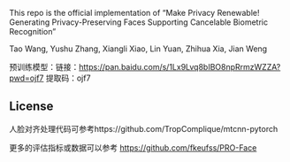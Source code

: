 This repo is the official implementation of 
“Make Privacy Renewable! Generating Privacy-Preserving Faces Supporting Cancelable Biometric Recognition”

Tao Wang, Yushu Zhang, Xiangli Xiao, Lin Yuan, Zhihua Xia, Jian Weng

预训练模型：链接：https://pan.baidu.com/s/1Lx9Lvq8bIBO8npRrmzWZZA?pwd=ojf7 
提取码：ojf7

## License
人脸对齐处理代码可参考https://github.com/TropComplique/mtcnn-pytorch


更多的评估指标或数据可以参考 https://github.com/fkeufss/PRO-Face

